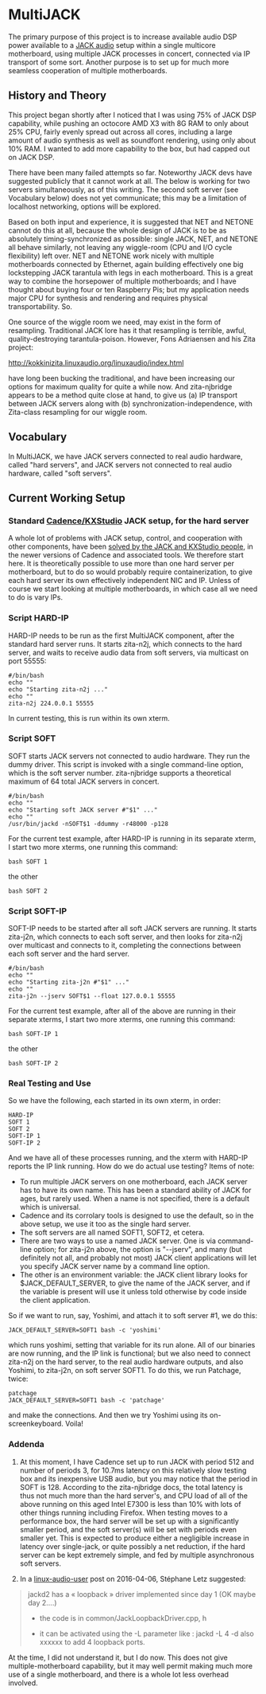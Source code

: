 # MultiJACK

The primary purpose of this project is to increase available audio DSP power available to a [JACK audio](http://www.jackaudio.org/) setup within a single multicore motherboard, using multiple JACK processes in concert, connected via IP transport of some sort.  Another purpose is to set up for much more seamless cooperation of multiple motherboards.

## History and Theory

This project began shortly after I noticed that I was using 75% of JACK DSP capability, while pushing an octocore AMD X3 with 8G RAM to only about 25% CPU, fairly evenly spread out across all cores, including a large amount of audio synthesis as well as soundfont rendering, using only about 10% RAM.  I wanted to add more capability to the box, but had capped out on JACK DSP.

There have been many failed attempts so far.  Noteworthy JACK devs have suggested publicly that it cannot work at all.  The below is working for two servers simultaneously, as of this writing.  The second soft server (see Vocabulary below) does not yet communicate; this may be a limitation of localhost networking, options will be explored.

Based on both input and experience, it is suggested that NET and NETONE cannot do this at all, because the whole design of JACK is to be as absolutely timing-synchronized as possible: single JACK, NET, and NETONE all behave similarly, not leaving any wiggle-room (CPU and I/O cycle flexibility) left over.  NET and NETONE work nicely with multiple motherboards connected by Ethernet, again building effectively one big lockstepping JACK tarantula with legs in each motherboard.  This is a great way to combine the horsepower of multiple motherboards; and I have thought about buying four or ten Raspberry Pis; but my application needs major CPU for synthesis and rendering and requires physical transportability.  So.  

One source of the wiggle room we need, may exist in the form of resampling.  Traditional JACK lore has it that resampling is terrible, awful, quality-destroying tarantula-poison.  However, Fons Adriaensen  and his Zita project:

http://kokkinizita.linuxaudio.org/linuxaudio/index.html

have long been bucking the traditional, and have been increasing our options for maximum quality for quite a while now.  And 
zita-njbridge appears to be a method quite close at hand, to give us (a) IP transport between JACK servers along with (b) synchronization-independence, with Zita-class resampling for our wiggle room.

## Vocabulary

In MultiJACK, we have JACK servers connected to real audio hardware, called "hard servers", and JACK servers not connected to real audio hardware, called "soft servers".  

## Current Working Setup

### Standard [Cadence/KXStudio](http://kxstudio.linuxaudio.org/Applications:Cadence) JACK setup, for the hard server

A whole lot of problems with JACK setup, control, and cooperation with other components, have been [solved by the JACK and KXStudio people](https://github.com/jackaudio/jackaudio.github.com/wiki/WalkThrough_User_PulseOnJack), in the newer versions of Cadence and associated tools.  We therefore start here.  It is theoretically possible to use more than one hard server per motherboard, but to do so would probably require containerization, to give each hard server its own effectively independent NIC and IP.  Unless of course we start looking at multiple motherboards, in which case all we need to do is vary IPs.

### Script HARD-IP

HARD-IP needs to be run as the first MultiJACK component, after the standard hard server runs.  It starts zita-n2j, which connects to the hard server, and waits to receive audio data from soft servers, via multicast on port 55555:

    #/bin/bash
    echo ""
    echo "Starting zita-n2j ..."
    echo ""
    zita-n2j 224.0.0.1 55555

In current testing, this is run within its own xterm.

### Script SOFT

SOFT starts JACK servers not connected to audio hardware.  They run the dummy driver.  This script is invoked with a single command-line option, which is the soft server number.  zita-njbridge supports a theoretical maximum of 64 total JACK servers in concert.

    #/bin/bash
    echo ""
    echo "Starting soft JACK server #"$1" ..."
    echo ""
    /usr/bin/jackd -nSOFT$1 -ddummy -r48000 -p128

For the current test example, after HARD-IP is running in its separate xterm, I start two more xterms, one running this command:

    bash SOFT 1

the other

    bash SOFT 2

### Script SOFT-IP

SOFT-IP needs to be started after all soft JACK servers are running.  It starts zita-j2n, which connects to each soft server, and then looks for zita-n2j over multicast and connects to it, completing the connections between each soft server and the hard server.

    #/bin/bash
    echo ""
    echo "Starting zita-j2n #"$1" ..."
    echo ""
    zita-j2n --jserv SOFT$1 --float 127.0.0.1 55555
    
For the current test example, after all of the above are running in their separate xterms, I start two more xterms, one running this command:

    bash SOFT-IP 1

the other

    bash SOFT-IP 2

### Real Testing and Use

So we have the following, each started in its own xterm, in order:

    HARD-IP
    SOFT 1
    SOFT 2
    SOFT-IP 1
    SOFT-IP 2

And we have all of these processes running, and the xterm with HARD-IP reports the IP link running.  How do we do actual use testing?  Items of note:

* To run multiple JACK servers on one motherboard, each JACK server has to have its own name.  This has been a standard ability of JACK for ages, but rarely used.  When a name is not specified, there is a default which is universal.
* Cadence and its corrolary tools is designed to use the default, so in the above setup, we use it too as the single hard server.
* The soft servers are all named SOFT1, SOFT2, et cetera.
* There are two ways to use a named JACK server.  One is via command-line option; for zita-j2n above, the option is "--jserv", and many (but definitely not all, and probably not most) JACK client applications will let you specify JACK server name by a command line option.  
* The other is an environment variable: the JACK client library looks for $JACK_DEFAULT_SERVER, to give the name of the JACK server, and if the variable is present will use it unless told otherwise by code inside the client application.

So if we want to run, say, Yoshimi, and attach it to soft server #1, we do this:

    JACK_DEFAULT_SERVER=SOFT1 bash -c 'yoshimi'
    
which runs yoshimi, setting that variable for its run alone.  All of our binaries are now running, and the IP link is functional; but we also need to connect zita-n2j on the hard server, to the real audio hardware outputs, and also Yoshimi, to zita-j2n, on soft server SOFT1.  To do this, we run Patchage, twice:

    patchage
    JACK_DEFAULT_SERVER=SOFT1 bash -c 'patchage'

and make the connections.  And then we try Yoshimi using its on-screenkeyboard.  Voila!
    
### Addenda

1. At this moment, I have Cadence set up to run JACK with period 512 and number of periods 3, for 10.7ms latency on this relatively slow testing box and its inexpensive USB audio, but you may notice that the period in SOFT is 128.  According to the zita-njbridge docs, the total latency is thus not much more than the hard server's, and CPU load of all of the above running on this aged Intel E7300 is less than 10% with lots of other things running including Firefox.  When testing moves to a performance box, the hard server will be set up with a significantly smaller period, and the soft server(s) will be set with periods even smaller yet.  This is expected to produce either a negligible increase in latency over single-jack, or quite possibly a net reduction, if the hard server can be kept extremely simple, and fed by multiple asynchronous soft servers.

2. In a [linux-audio-user](https://lists.linuxaudio.org/listinfo/linux-audio-user) post on 2016-04-06, Stéphane Letz suggested:

> jackd2 has a « loopback » driver implemented since day 1 (OK maybe day 2….)
>
> - the code is in common/JackLoopbackDriver.cpp, h
>
> - it can be activated using  the -L parameter like : jackd -L 4 -d also xxxxxx  to add 4 loopback ports.

At the time, I did not understand it, but I do now.  This does not give multiple-motherboard capability, but it may well permit making much more use of a single motherboard, and there is a whole lot less overhead involved.
